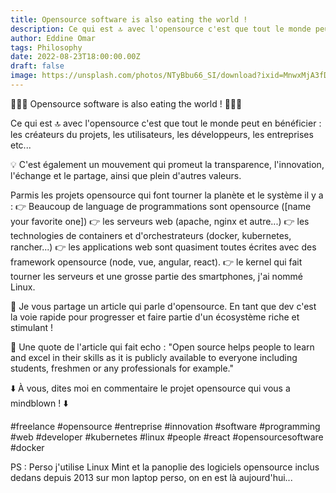 ```yaml
---
title: Opensource software is also eating the world !
description: Ce qui est 🔝 avec l'opensource c'est que tout le monde peut en bénéficier (les créateurs du projets, les utilisateurs, les développeurs, les entreprises etc...)
author: Eddine Omar
tags: Philosophy
date: 2022-08-23T18:00:00.00Z
draft: false
image: https://unsplash.com/photos/NTyBbu66_SI/download?ixid=MnwxMjA3fDB8MXxhbGx8fHx8fHx8fHwxNjU5OTc2MzE2&force=true&w=640
---
```


🚨🚨🚨 Opensource software is also eating the world ! 🚨🚨🚨


Ce qui est 🔝 avec l'opensource c'est que tout le monde peut en bénéficier : les créateurs du projets, les utilisateurs, les développeurs, les entreprises etc...

💡 C'est également un mouvement qui promeut la transparence, l'innovation, l'échange et le partage, ainsi que plein d'autres valeurs.

Parmis les projets opensource qui font tourner la planète et le système il y a :
👉 Beaucoup de language de programmations sont opensource ([name your favorite one])
👉 les serveurs web (apache, nginx et autre...)
👉 les technologies de containers et d'orchestrateurs (docker, kubernetes, rancher...)
👉 les applications web sont quasiment toutes écrites avec des framework opensource (node, vue, angular, react).
👉 le kernel qui fait tourner les serveurs et une grosse partie des smartphones, j'ai nommé Linux.

📰 Je vous partage un article qui parle d'opensource. En tant que dev c'est la voie rapide pour progresser et faire partie d'un écosystème riche et stimulant !

📖 Une quote de l'article qui fait echo : "Open source helps people to learn and excel in their skills as it is publicly available to everyone including students, freshmen or any professionals for example."

⬇️ À vous, dites moi en commentaire le projet opensource qui vous a mindblown ! ⬇️

#freelance #opensource #entreprise #innovation #software #programming #web #developer #kubernetes #linux #people #react #opensourcesoftware #docker

PS : Perso j'utilise Linux Mint et la panoplie des logiciels opensource inclus dedans depuis 2013 sur mon laptop perso, on en est là aujourd'hui...

